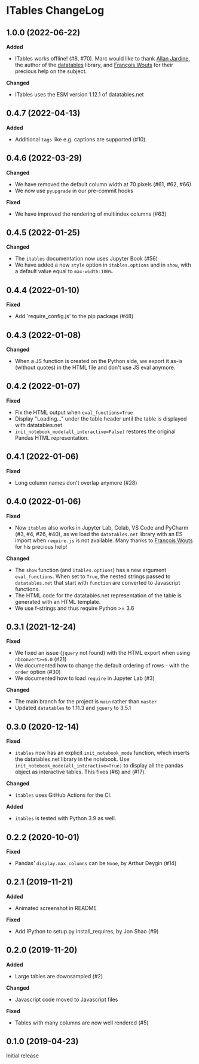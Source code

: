ITables ChangeLog
=================

1.0.0 (2022-06-22)
------------------

**Added**
- ITables works offline! (#8, #70). Marc would like to thank
[Allan Jardine](https://sprymedia.co.uk/), the author of the [datatables](https://datatables.net/) library,
and [François Wouts](https://github.com/fwouts) for their precious help on the subject.


**Changed**
- ITables uses the ESM version 1.12.1 of datatables.net


0.4.7 (2022-04-13)
------------------

**Added**
- Additional `tags` like e.g. captions are supported (#10).


0.4.6 (2022-03-29)
------------------

**Changed**
- We have removed the default column width at 70 pixels (#61, #62, #66)
- We now use `pyupgrade` in our pre-commit hooks

**Fixed**
- We have improved the rendering of multiindex columns (#63)


0.4.5 (2022-01-25)
------------------

**Changed**
- The `itables` documentation now uses Jupyter Book (#56)
- We have added a new `style` option in `itables.options` and in `show`, with a default value equal to `max-width:100%`.


0.4.4 (2022-01-10)
------------------

**Fixed**
- Add 'require_config.js' to the pip package (#48)


0.4.3 (2022-01-08)
------------------

**Changed**
- When a JS function is created on the Python side, we export it as-is (without quotes) in the HTML file and don't use JS eval anymore.


0.4.2 (2022-01-07)
------------------

**Fixed**
- Fix the HTML output when `eval_functions=True`
- Display "Loading..." under the table header until the table is displayed with datatables.net
- `init_notebook_mode(all_interactive=False)` restores the original Pandas HTML representation.

0.4.1 (2022-01-06)
------------------

**Fixed**
- Long column names don't overlap anymore (#28)


0.4.0 (2022-01-06)
------------------

**Fixed**
- Now `itables` also works in Jupyter Lab, Colab, VS Code and PyCharm (#3, #4, #26, #40), as we load the `datatables.net` library with an ES import when `require.js` is not available. Many thanks to [François Wouts](https://github.com/fwouts) for his precious help!

**Changed**
- The `show` function (and `itables.options`) has a new argument `eval_functions`. When set to `True`, the nested strings passed to `datatables.net` that start with `function` are converted to Javascript functions.
- The HTML code for the datatables.net representation of the table is generated with an HTML template.
- We use f-strings and thus require Python >= 3.6


0.3.1 (2021-12-24)
------------------

**Fixed**
- We fixed an issue (`jquery` not found) with the HTML export when using `nbconvert>=6.0` (#21)
- We documented how to change the default ordering of rows - with the `order` option (#30)
- We documented how to load `require` in Jupyter Lab (#3)

**Changed**
- The main branch for the project is `main` rather than `master`
- Updated `datatables` to 1.11.3 and `jquery` to 3.5.1


0.3.0 (2020-12-14)
------------------

**Fixed**
- `itables` now has an explicit `init_notebook_mode` function, which inserts the datatables.net library in the notebook. Use `init_notebook_mode(all_interactive=True)` to display all the pandas object as interactive tables. This fixes (#6) and (#17).

**Changed**
- `itables` uses GitHub Actions for the CI.

**Added**
- `itables` is tested with Python 3.9 as well.


0.2.2 (2020-10-01)
------------------

**Fixed**
- Pandas' `display.max_columns` can be `None`, by Arthur Deygin (#14)


0.2.1 (2019-11-21)
------------------

**Added**
- Animated screenshot in README

**Fixed**
- Add IPython to setup.py install_requires, by Jon Shao (#9)


0.2.0 (2019-11-20)
------------------

**Added**
- Large tables are downsampled (#2)

**Changed**
- Javascript code moved to Javascript files

**Fixed**
- Tables with many columns are now well rendered (#5)


0.1.0 (2019-04-23)
------------------

Initial release
